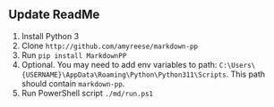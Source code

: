 ## Update ReadMe

1. Install Python 3
2. Clone `http://github.com/amyreese/markdown-pp`
3. Run `pip install MarkdownPP`
4. Optional. You may need to add env variables to path: `C:\Users\{USERNAME}\AppData\Roaming\Python\Python311\Scripts`. This path should contain `markdown-pp`.
5. Run PowerShell script `./md/run.ps1`